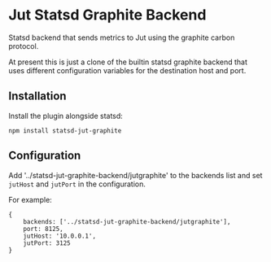 Jut Statsd Graphite Backend
===========================

Statsd backend that sends metrics to Jut using the graphite carbon protocol.

At present this is just a clone of the builtin statsd graphite backend that uses
different configuration variables for the destination host and port.

Installation
-------------

Install the plugin alongside statsd:

`npm install statsd-jut-graphite`

Configuration
--------------

Add '../statsd-jut-graphite-backend/jutgraphite' to the backends list and set
`jutHost` and `jutPort` in the configuration.

For example:
```
{
    backends: ['../statsd-jut-graphite-backend/jutgraphite'],
    port: 8125,
    jutHost: '10.0.0.1',
    jutPort: 3125
}
```
